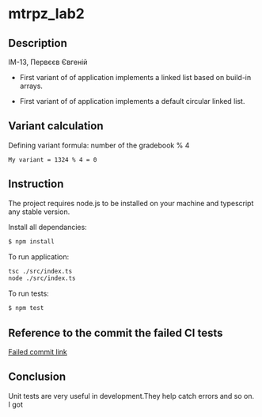 # mtrpz_lab2
## Description
ІМ-13, Первєєв Євгеній
* First variant of of application implements a linked list based on build-in arrays.

* First variant of of application implements a default circular linked list.

## Variant calculation
Defining variant formula: number of the gradebook % 4
```
My variant = 1324 % 4 = 0
```

## Instruction
The project requires node.js to be installed on your machine and typescript any stable version.

Install all dependancies:
```bash
$ npm install
```

To run application:
```bash
tsc ./src/index.ts
node ./src/index.ts
```
To run tests:
```bash
$ npm test
```

## Reference to the commit the failed CI tests
[Failed commit link](https://github.com/PerveevEvgen/mtrpz_lab2/commit/a554d228e134bcd3bef96006dfa09e4d8d6bb606)

## Conclusion
Unit tests are very useful in development.They help catch errors and so on. I got
